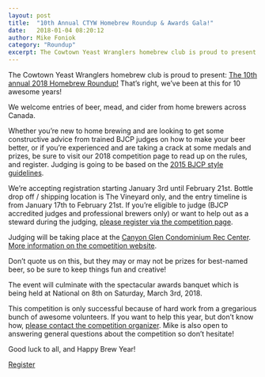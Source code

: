 ```yaml
---
layout: post
title:  "10th Annual CTYW Homebrew Roundup & Awards Gala!"
date:   2018-01-04 08:20:12
author: Mike Foniok
category: "Roundup"
excerpt: The Cowtown Yeast Wranglers homebrew club is proud to present - The 10th annual 2018 Homebrew Roundup! That’s right, we’ve been at this for 10 awesome years!
---
```


The Cowtown Yeast Wranglers homebrew club is proud to present: <a href='http://yeastwranglers.brewcompetition.com/' target='_blank'>The 10th annual 2018 Homebrew Roundup!</a> That’s right, we’ve been at this for 10 awesome years!

We welcome entries of beer, mead, and cider from home brewers across Canada.

Whether you’re new to home brewing and are looking to get some constructive advice from trained BJCP judges on how to make your beer better, or if you’re experienced and are taking a crack at some medals and prizes, be sure to visit our 2018 competition page to read up on the rules, and register. Judging is going to be based on the <a href='https://www.bjcp.org/stylecenter.php'>2015 BJCP style guidelines</a>.

We’re accepting registration starting January 3rd until February 21st. Bottle drop off / shipping location is The Vineyard only, and the entry timeline is from January 17th to February 21st. If you’re eligible to judge (BJCP accredited judges and professional brewers only) or want to help out as a steward during the judging, <a href='http://yeastwranglers.brewcompetition.com/index.php?section=volunteers' target='_blank'>please register via the competition page</a>. 

Judging will be taking place at the <a href='http://www.yeastwranglers.ca/monthly%20meetings/Getting-to-and-Parking-at-Canyon-Glen.html'>Canyon Glen Condominium Rec Center</a>. <a href='http://yeastwranglers.brewcompetition.com/' target='_blank'>More information on the competition website</a>.

Don’t quote us on this, but they may or may not be prizes for best-named beer, so be sure to keep things fun and creative!

The event will culminate with the spectacular awards banquet which is being held at National on 8th on Saturday, March 3rd, 2018. 

This competition is only successful because of hard work from a gregarious bunch of awesome volunteers. If you want to help this year, but don’t know how, <a href='mailto:Mike.foniok@gmail.com'>please contact the competition organizer</a>. Mike is also open to answering general questions about the competition so don’t hesitate! 

Good luck to all, and Happy Brew Year!

<a class='button' href='http://yeastwranglers.brewcompetition.com/' target='_blank'>Register</a>
